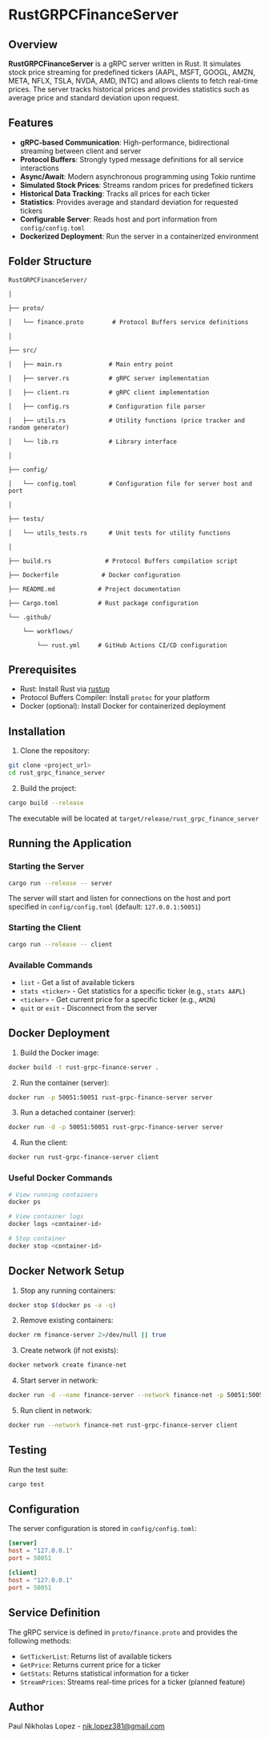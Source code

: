 # RustGRPCFinanceServer

## Overview
**RustGRPCFinanceServer** is a gRPC server written in Rust. It simulates stock price streaming for predefined tickers (AAPL, MSFT, GOOGL, AMZN, META, NFLX, TSLA, NVDA, AMD, INTC) and allows clients to fetch real-time prices. The server tracks historical prices and provides statistics such as average price and standard deviation upon request.

## Features
- **gRPC-based Communication**: High-performance, bidirectional streaming between client and server
- **Protocol Buffers**: Strongly typed message definitions for all service interactions
- **Async/Await**: Modern asynchronous programming using Tokio runtime
- **Simulated Stock Prices**: Streams random prices for predefined tickers
- **Historical Data Tracking**: Tracks all prices for each ticker
- **Statistics**: Provides average and standard deviation for requested tickers
- **Configurable Server**: Reads host and port information from `config/config.toml`
- **Dockerized Deployment**: Run the server in a containerized environment

## Folder Structure
```plaintext
RustGRPCFinanceServer/

│

├── proto/

│   └── finance.proto        # Protocol Buffers service definitions

│

├── src/

│   ├── main.rs             # Main entry point

│   ├── server.rs           # gRPC server implementation

│   ├── client.rs           # gRPC client implementation

│   ├── config.rs           # Configuration file parser

│   ├── utils.rs            # Utility functions (price tracker and random generator)

│   └── lib.rs              # Library interface

│

├── config/

│   └── config.toml         # Configuration file for server host and port

│

├── tests/

│   └── utils_tests.rs      # Unit tests for utility functions

│

├── build.rs               # Protocol Buffers compilation script

├── Dockerfile            # Docker configuration

├── README.md            # Project documentation

├── Cargo.toml           # Rust package configuration

└── .github/

    └── workflows/

        └── rust.yml     # GitHub Actions CI/CD configuration
```

## Prerequisites
- Rust: Install Rust via [rustup](https://rustup.rs/)
- Protocol Buffers Compiler: Install `protoc` for your platform
- Docker (optional): Install Docker for containerized deployment

## Installation

1. Clone the repository:
```bash
git clone <project_url>
cd rust_grpc_finance_server
```

2. Build the project:
```bash
cargo build --release
```

The executable will be located at `target/release/rust_grpc_finance_server`

## Running the Application

### Starting the Server
```bash
cargo run --release -- server
```

The server will start and listen for connections on the host and port specified in `config/config.toml` (default: `127.0.0.1:50051`)

### Starting the Client
```bash
cargo run --release -- client
```

### Available Commands
- `list` - Get a list of available tickers
- `stats <ticker>` - Get statistics for a specific ticker (e.g., `stats AAPL`)
- `<ticker>` - Get current price for a specific ticker (e.g., `AMZN`)
- `quit` or `exit` - Disconnect from the server

## Docker Deployment

1. Build the Docker image:
```bash
docker build -t rust-grpc-finance-server .
```

2. Run the container (server):
```bash
docker run -p 50051:50051 rust-grpc-finance-server server
```

3. Run a detached container (server):
```bash
docker run -d -p 50051:50051 rust-grpc-finance-server server
```

4. Run the client:
```bash
docker run rust-grpc-finance-server client
```

### Useful Docker Commands
```bash
# View running containers
docker ps

# View container logs
docker logs <container-id>

# Stop container
docker stop <container-id>
```

## Docker Network Setup

1. Stop any running containers:
```bash
docker stop $(docker ps -a -q)
```

2. Remove existing containers:
```bash
docker rm finance-server 2>/dev/null || true
```

3. Create network (if not exists):
```bash
docker network create finance-net
```

4. Start server in network:
```bash
docker run -d --name finance-server --network finance-net -p 50051:50051 rust-grpc-finance-server server
```

5. Run client in network:
```bash
docker run --network finance-net rust-grpc-finance-server client
```

## Testing

Run the test suite:
```bash
cargo test
```

## Configuration

The server configuration is stored in `config/config.toml`:
```toml
[server]
host = "127.0.0.1"
port = 50051

[client]
host = "127.0.0.1"
port = 50051
```

## Service Definition
The gRPC service is defined in `proto/finance.proto` and provides the following methods:
- `GetTickerList`: Returns list of available tickers
- `GetPrice`: Returns current price for a ticker
- `GetStats`: Returns statistical information for a ticker
- `StreamPrices`: Streams real-time prices for a ticker (planned feature)

## Author
Paul Nikholas Lopez - [nik.lopez381@gmail.com](mailto:nik.lopez381@gmail.com)
